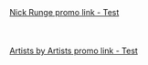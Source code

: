 <br><br>
[Nick Runge promo link - Test](https://s.mgtc.dev/ahp/open?gallery_id=nick_runge_1&v1=nickr11111111111&v2=nickr22222222222&nickr33333333333)
<br><br>
<br><br>
[Artists by Artists promo link - Test](https://s.mgtc.dev/ahp/open?gallery_id=artists_by_artists_1&v1=artist1&v2=artist2&artist3)
